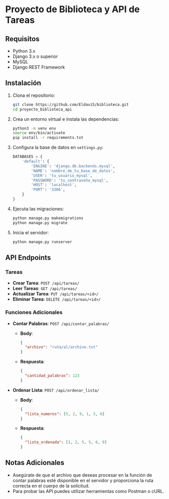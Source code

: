 # Proyecto de Biblioteca y API de Tareas

## Requisitos

- Python 3.x
- Django 3.x o superior
- MySQL
- Django REST Framework

## Instalación

1. Clona el repositorio:

   ```bash
   git clone https://github.com/Eldavi5/biblioteca.git
   cd proyecto_biblioteca_api
   ```

2. Crea un entorno virtual e instala las dependencias:

   ```bash
   python3 -m venv env
   source env/bin/activate
   pip install -r requirements.txt
   ```

3. Configura la base de datos en `settings.py`:

   ```python
   DATABASES = {
       'default': {
           'ENGINE': 'django.db.backends.mysql',
           'NAME': 'nombre_de_tu_base_de_datos',
           'USER': 'tu_usuario_mysql',
           'PASSWORD': 'tu_contraseña_mysql',
           'HOST': 'localhost',
           'PORT': '3306',
       }
   }
   ```

4. Ejecuta las migraciones:

   ```bash
   python manage.py makemigrations
   python manage.py migrate
   ```

5. Inicia el servidor:
   ```bash
   python manage.py runserver
   ```

## API Endpoints

### Tareas

- **Crear Tarea**: `POST /api/tareas/`
- **Leer Tareas**: `GET /api/tareas/`
- **Actualizar Tarea**: `PUT /api/tareas/<id>/`
- **Eliminar Tarea**: `DELETE /api/tareas/<id>/`

### Funciones Adicionales

- **Contar Palabras**: `POST /api/contar_palabras/`

  - **Body**:
    ```json
    {
      "archivo": "ruta/al/archivo.txt"
    }
    ```
  - **Respuesta**:
    ```json
    {
      "cantidad_palabras": 123
    }
    ```

- **Ordenar Lista**: `POST /api/ordenar_lista/`
  - **Body**:
    ```json
    {
      "lista_numeros": [5, 2, 9, 1, 5, 6]
    }
    ```
  - **Respuesta**:
    ```json
    {
      "lista_ordenada": [1, 2, 5, 5, 6, 9]
    }
    ```

## Notas Adicionales

- Asegúrate de que el archivo que deseas procesar en la función de contar palabras esté disponible en el servidor y proporciona la ruta correcta en el cuerpo de la solicitud.
- Para probar las API puedes utilizar herramientas como Postman o cURL.
